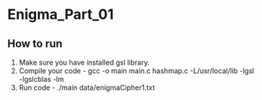 # Enigma_Part_01

## How to run
1. Make sure you have installed gsl library.
2. Compile your code - gcc -o main main.c hashmap.c -L/usr/local/lib -lgsl -lgslcblas -lm
3. Run code - ./main data/enigmaCipher1.txt
